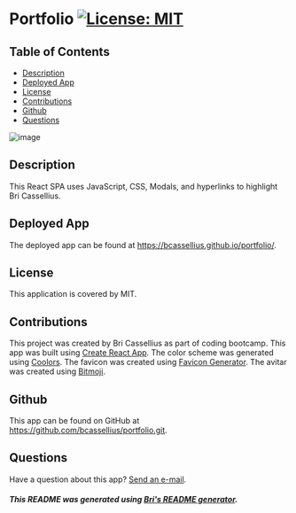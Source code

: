 # Portfolio [![License: MIT](https://img.shields.io/badge/License-MIT-yellow.svg)](https://opensource.org/licenses/MIT)

## Table of Contents
* [Description](#description)
* [Deployed App](#deploy)
* [License](#license)
* [Contributions](#contributions)
* [Github](#github)
* [Questions](#questions)

![image](https://user-images.githubusercontent.com/83994997/137637395-6297e2ec-3e84-468a-a487-fbb6e97411e3.png)


<a name='description'></a>
## Description
This React SPA uses JavaScript, CSS, Modals, and hyperlinks to highlight Bri Cassellius.

<a name='deploy'></a>
## Deployed App
The deployed app can be found at https://bcassellius.github.io/portfolio/.

<a name='license'></a>
## License
This application is covered by MIT.

<a name='contributions'></a>
## Contributions
This project was created by Bri Cassellius as part of coding bootcamp. This app was built using [Create React App](https://github.com/facebook/create-react-app). The color scheme was generated using [Coolors](https://coolors.co/). The favicon was created using [Favicon Generator](https://favicon.io/favicon-generator/). The avitar was created using [Bitmoji](https://www.bitmoji.com/).

<a name='github'></a>
## Github
This app can be found on GitHub at https://github.com/bcassellius/portfolio.git.

<a name='questions'></a>
## Questions
Have a question about this app? [Send an e-mail](mailto:bhilliker@gmail.com).

##### This README was generated using [Bri's README generator](https://github.com/bcassellius/readme-generator).
  
